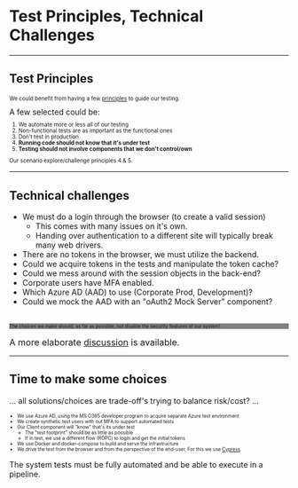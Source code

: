 # Test Principles, Technical Challenges

<!-- ---

## A short side note

Software Testing is a large topic an a craft on it's own.

"I do not believe that _everyone_ can test as an argument against including professional testers in software development teams. Developers are rarely passionate and good testers."

Developers should write tests. Testers should write code.

In our company we need more focus on testers as a dedicated skill set in our teams! -->

---

## Test Principles

<div style="font-size:0.7em">

We could benefit from having a few [principles](https://en.wikipedia.org/wiki/Principle) to guide our testing.
</div>
A few selected could be:

<div style="font-size:0.7em">

1. We automate more or less all of our testing
2. Non-functional tests are as important as the functional ones
3. Don't test in production
4. **Running code should not know that it's under test**
5. **Testing should not involve components that we don't control/own**

Our scenario explore/challenge principles 4 & 5.

</div>

---

## Technical challenges

<div><!-- .element: style="font-size:0.6em"-->

- We must do a login through the browser (to create a valid session)
  - This comes with many issues on it's own.
  - Handing over authentication to a different site will typically break many web drivers.
- There are no tokens in the browser, we must utilize the backend.
- Could we acquire tokens in the tests and manipulate the token cache?
- Could we mess around with the session objects in the back-end?
- Corporate users have MFA enabled.
- Which Azure AD (AAD) to use (Corporate Prod, Development)?
- Could we mock the AAD with an "oAuth2 Mock Server" component?

</div>
</br>
<div style="background-color:grey; font-size:0.6em">The choices we make should, as far as possible, not disable the security features of our system!</div>

<font size="3em">A more elaborate [discussion](https://github.com/larskaare/pawa-system-testing/blob/main/scenario/doc/the-test-challenges.md) is available.</font>

---

## Time to make some choices

... all solutions/choices are trade-off's trying to balance risk/cost? ...

<div style="font-size:0.6em">

- We use Azure AD, using the MS O365 developer program to acquire separate Azure test environment
- We create synthetic test users with out MFA to support automated tests
- Our Client component will "know" that's its under test
  - The "test footprint" should be as little as possible
  - If in test, we use a different flow (ROPC) to login and get the initial tokens
- We use Docker and docker-compose to build and serve the infrastructure
- We drive the test from the browser and from the perspective of the end-user. For this we use [Cypress](https://www.cypress.io/).
  
</div>

The system tests must be fully automated and be able to execute in a pipeline.<!-- .element: style="font-size:0.8em"-->
